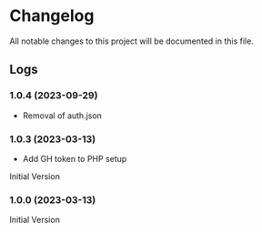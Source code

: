 # Changelog

All notable changes to this project will be documented in this file.

## Logs

### 1.0.4 (2023-09-29)

- Removal of auth.json

### 1.0.3 (2023-03-13)

- Add GH token to PHP setup

Initial Version
### 1.0.0 (2023-03-13)

Initial Version
